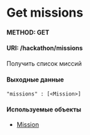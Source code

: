 # Get missions
#### METHOD: GET 
#### URI: /hackathon/missions

Получить список миссий

#### Выходные данные
    
    "missions" : [<Mission>]

#### Используемые объекты

* [Mission](../Mission.md)